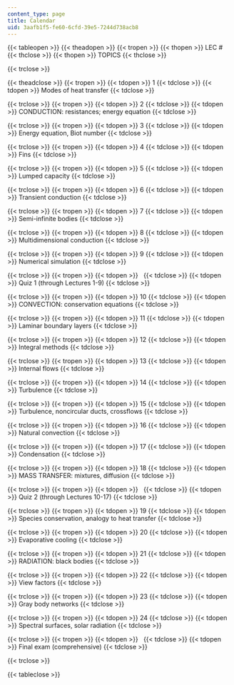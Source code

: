 ```yaml
---
content_type: page
title: Calendar
uid: 3aafb1f5-fe60-6cfd-39e5-7244d738acb8
---
```


{{< tableopen >}}
{{< theadopen >}}
{{< tropen >}}
{{< thopen >}}
LEC #
{{< thclose >}}
{{< thopen >}}
TOPICS
{{< thclose >}}

{{< trclose >}}

{{< theadclose >}}
{{< tropen >}}
{{< tdopen >}}
1
{{< tdclose >}}
{{< tdopen >}}
Modes of heat transfer
{{< tdclose >}}

{{< trclose >}}
{{< tropen >}}
{{< tdopen >}}
2
{{< tdclose >}}
{{< tdopen >}}
CONDUCTION: resistances; energy equation
{{< tdclose >}}

{{< trclose >}}
{{< tropen >}}
{{< tdopen >}}
3
{{< tdclose >}}
{{< tdopen >}}
Energy equation, Biot number
{{< tdclose >}}

{{< trclose >}}
{{< tropen >}}
{{< tdopen >}}
4
{{< tdclose >}}
{{< tdopen >}}
Fins
{{< tdclose >}}

{{< trclose >}}
{{< tropen >}}
{{< tdopen >}}
5
{{< tdclose >}}
{{< tdopen >}}
Lumped capacity
{{< tdclose >}}

{{< trclose >}}
{{< tropen >}}
{{< tdopen >}}
6
{{< tdclose >}}
{{< tdopen >}}
Transient conduction
{{< tdclose >}}

{{< trclose >}}
{{< tropen >}}
{{< tdopen >}}
7
{{< tdclose >}}
{{< tdopen >}}
Semi-infinite bodies
{{< tdclose >}}

{{< trclose >}}
{{< tropen >}}
{{< tdopen >}}
8
{{< tdclose >}}
{{< tdopen >}}
Multidimensional conduction
{{< tdclose >}}

{{< trclose >}}
{{< tropen >}}
{{< tdopen >}}
9
{{< tdclose >}}
{{< tdopen >}}
Numerical simulation
{{< tdclose >}}

{{< trclose >}}
{{< tropen >}}
{{< tdopen >}}
 
{{< tdclose >}}
{{< tdopen >}}
Quiz 1 (through Lectures 1-9)
{{< tdclose >}}

{{< trclose >}}
{{< tropen >}}
{{< tdopen >}}
10
{{< tdclose >}}
{{< tdopen >}}
CONVECTION: conservation equations
{{< tdclose >}}

{{< trclose >}}
{{< tropen >}}
{{< tdopen >}}
11
{{< tdclose >}}
{{< tdopen >}}
Laminar boundary layers
{{< tdclose >}}

{{< trclose >}}
{{< tropen >}}
{{< tdopen >}}
12
{{< tdclose >}}
{{< tdopen >}}
Integral methods
{{< tdclose >}}

{{< trclose >}}
{{< tropen >}}
{{< tdopen >}}
13
{{< tdclose >}}
{{< tdopen >}}
Internal flows
{{< tdclose >}}

{{< trclose >}}
{{< tropen >}}
{{< tdopen >}}
14
{{< tdclose >}}
{{< tdopen >}}
Turbulence
{{< tdclose >}}

{{< trclose >}}
{{< tropen >}}
{{< tdopen >}}
15
{{< tdclose >}}
{{< tdopen >}}
Turbulence, noncircular ducts, crossflows
{{< tdclose >}}

{{< trclose >}}
{{< tropen >}}
{{< tdopen >}}
16
{{< tdclose >}}
{{< tdopen >}}
Natural convection
{{< tdclose >}}

{{< trclose >}}
{{< tropen >}}
{{< tdopen >}}
17
{{< tdclose >}}
{{< tdopen >}}
Condensation
{{< tdclose >}}

{{< trclose >}}
{{< tropen >}}
{{< tdopen >}}
18
{{< tdclose >}}
{{< tdopen >}}
MASS TRANSFER: mixtures, diffusion
{{< tdclose >}}

{{< trclose >}}
{{< tropen >}}
{{< tdopen >}}
 
{{< tdclose >}}
{{< tdopen >}}
Quiz 2 (through Lectures 10-17)
{{< tdclose >}}

{{< trclose >}}
{{< tropen >}}
{{< tdopen >}}
19
{{< tdclose >}}
{{< tdopen >}}
Species conservation, analogy to heat transfer
{{< tdclose >}}

{{< trclose >}}
{{< tropen >}}
{{< tdopen >}}
20
{{< tdclose >}}
{{< tdopen >}}
Evaporative cooling
{{< tdclose >}}

{{< trclose >}}
{{< tropen >}}
{{< tdopen >}}
21
{{< tdclose >}}
{{< tdopen >}}
RADIATION: black bodies
{{< tdclose >}}

{{< trclose >}}
{{< tropen >}}
{{< tdopen >}}
22
{{< tdclose >}}
{{< tdopen >}}
View factors
{{< tdclose >}}

{{< trclose >}}
{{< tropen >}}
{{< tdopen >}}
23
{{< tdclose >}}
{{< tdopen >}}
Gray body networks
{{< tdclose >}}

{{< trclose >}}
{{< tropen >}}
{{< tdopen >}}
24
{{< tdclose >}}
{{< tdopen >}}
Spectral surfaces, solar radiation
{{< tdclose >}}

{{< trclose >}}
{{< tropen >}}
{{< tdopen >}}
 
{{< tdclose >}}
{{< tdopen >}}
Final exam (comprehensive)
{{< tdclose >}}

{{< trclose >}}

{{< tableclose >}}